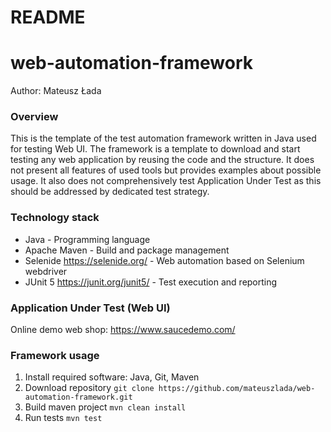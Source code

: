 # README
# web-automation-framework

Author: Mateusz Łada

### Overview
This is the template of the test automation framework written in Java used for testing Web UI. The framework is a template to download and start testing any web application by reusing the code and the structure. It does not present all features of used tools but provides examples about possible usage. It also does not comprehensively test Application Under Test as this should be addressed by dedicated test strategy.

### Technology stack
- Java - Programming language
- Apache Maven - Build and package management
- Selenide https://selenide.org/ - Web automation based on Selenium webdriver
- JUnit 5 https://junit.org/junit5/ - Test execution and reporting

### Application Under Test (Web UI)
Online demo web shop: https://www.saucedemo.com/

### Framework usage
1. Install required software: Java, Git, Maven
2. Download repository `git clone https://github.com/mateuszlada/web-automation-framework.git`
3. Build maven project `mvn clean install`
4. Run tests `mvn test`